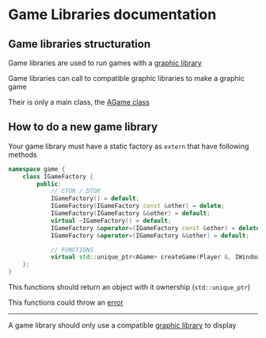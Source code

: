 # Game Libraries documentation

## Game libraries structuration

Game libraries are used to run games with a [graphic library](Graphic-Libraries.md)

Game libraries can call to compatible graphic libraries to make a graphic game

Their is only a main class, the [AGame class](AGame.md)

## How to do a new game library

Your game library must have a static factory as `extern` that have
following methods

```cpp
namespace game {
	class IGameFactory {
	    public:
		    // CTOR / DTOR
		    IGameFactory() = default;
		    IGameFactory(IGameFactory const &other) = delete;
		    IGameFactory(IGameFactory &&other) = default;
		    virtual ~IGameFactory() = default;
		    IGameFactory &operator=(IGameFactory const &other) = delete;
		    IGameFactory &operator=(IGameFactory &&other) = default;

		    // FUNCTIONS
		    virtual std::unique_ptr<AGame> createGame(Player &, IWindow &, IGraphicFactory &) const = 0;
	};
}
```

This functions should return an object with it ownership (`std::unique_ptr`)

This functions could throw an [error](Errors.md)

---

A game library should only use a compatible
[graphic library](Graphic-Libraries.md) to display
